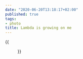 ```yaml
---
date: "2020-06-20T13:18:17+02:00"
published: true
tags:
- photo
title: Lambda is growing on me
---
```


{{<figure alt="Lambda is growing on me" src="/images/2020-06-20-Lambda-is-growing-on-me.jpg" width="1280">}}
